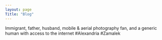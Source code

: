 ```yaml
---
layout: page
Title: "Blog"
---
```


Immigrant, father, husband, mobile & aerial photography fan, and a generic human with access to the internet #Alexandria #Zamalek
